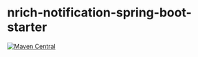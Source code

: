 # nrich-notification-spring-boot-starter

[![Maven Central](https://maven-badges.herokuapp.com/maven-central/net.croz.nrich/nrich-notification-spring-boot-starter/badge.svg?color=blue)](https://maven-badges.herokuapp.com/maven-central/net.croz.nrich/nrich-notification-spring-boot-starter)
